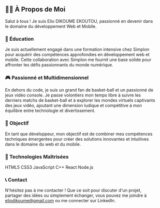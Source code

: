 ## 👨‍💻 À Propos de Moi

Salut à tous ! Je suis Elio DIKOUME EKOUTOU, passionné en devenir dans le domaine du développement Web et Mobile.

### 📘 Éducation

Je suis actuellement engagé dans une formation intensive chez Simplon pour acquérir des compétences approfondies en développement web et mobile. Cette collaboration avec Simplon me fournit une base solide pour affronter les défis passionnants du monde numérique.

### 🎮 Passionné et Multidimensionnel

En dehors du code, je suis un grand fan de basket-ball et un passionné de jeux vidéo console. Je passe volontiers mon temps libre à suivre les derniers matchs de basket-ball et à explorer les mondes virtuels captivants des jeux vidéo, ajoutant une dimension ludique et compétitive à mon équilibre entre technologie et divertissement.

### 🎯 Objectif

En tant que développeur, mon objectif est de combiner mes compétences techniques émergentes pour créer des solutions innovantes et intuitives dans le domaine du web et du mobile.

### 🚀 Technologies Maîtrisées

HTML5 
CSS3 
JavaScript 
C++
React 
Node.js

### 📞 Contact

N'hésitez pas à me contacter ! Que ce soit pour discuter d'un projet, partager des idées ou simplement échanger, vous pouvez me joindre à eliodikoume@gmail.com ou me connecter sur LinkedIn.
